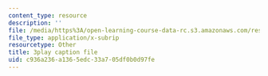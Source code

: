 ```yaml
---
content_type: resource
description: ''
file: /media/https%3A/open-learning-course-data-rc.s3.amazonaws.com/res-6-012-introduction-to-probability-spring-2018/c936a236a1365edc33a705df0b0d97fe_VJhDWandNwc.srt
file_type: application/x-subrip
resourcetype: Other
title: 3play caption file
uid: c936a236-a136-5edc-33a7-05df0b0d97fe
---
```

